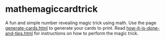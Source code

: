 # mathemagiccardtrick
A fun and simple number revealing magic trick using math.
Use the page [generate-cards.html](generate-cards.html) to generate your cards
to print. 
Read [how-it-is-done-and-tips.html](how-it-is-done-and-tips.html) for instructions
on how to perform the magic trick.
